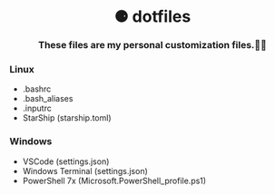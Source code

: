 <p align="center">
  <h1 align="center">⚈ dotfiles</h1>
  <h3 align="center">These files are my personal customization files.👨‍💻</h3>
</p>

### Linux
* .bashrc
* .bash_aliases
* .inputrc
* StarShip (starship.toml)

### Windows
* VSCode (settings.json)
* Windows Terminal (settings.json)
* PowerShell 7x (Microsoft.PowerShell_profile.ps1)